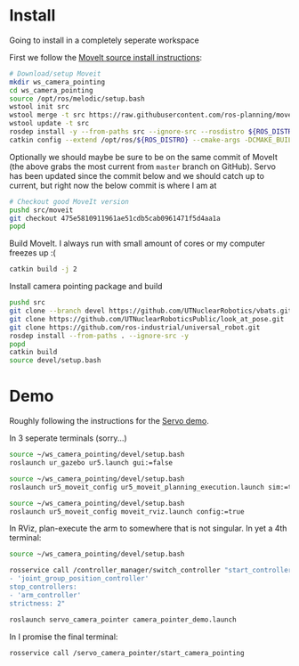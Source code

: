 # Install
Going to install in a completely seperate workspace

First we follow the [MoveIt source install instructions](https://moveit.ros.org/install/source/):

```sh
# Download/setup Moveit
mkdir ws_camera_pointing
cd ws_camera_pointing
source /opt/ros/melodic/setup.bash
wstool init src
wstool merge -t src https://raw.githubusercontent.com/ros-planning/moveit/master/moveit.rosinstall
wstool update -t src
rosdep install -y --from-paths src --ignore-src --rosdistro ${ROS_DISTRO}
catkin config --extend /opt/ros/${ROS_DISTRO} --cmake-args -DCMAKE_BUILD_TYPE=Release 
```

Optionally we should maybe be sure to be on the same commit of MoveIt (the above grabs the most current from `master` branch on GitHub). Servo has been updated since the commit below and we should catch up to current, but right now the below commit is where I am at

```sh
# Checkout good MoveIt version
pushd src/moveit
git checkout 475e5810911961ae51cdb5cab0961471f5d4aa1a
popd
```

Build MoveIt. I always run with small amount of cores or my computer freezes up :(

```sh
catkin build -j 2
```

Install camera pointing package and build
```sh
pushd src
git clone --branch devel https://github.com/UTNuclearRobotics/vbats.git
git clone https://github.com/UTNuclearRoboticsPublic/look_at_pose.git
git clone https://github.com/ros-industrial/universal_robot.git
rosdep install --from-paths . --ignore-src -y
popd
catkin build
source devel/setup.bash
```

# Demo
Roughly following the instructions for the [Servo demo](https://github.com/ros-planning/moveit/tree/master/moveit_ros/moveit_servo).

In 3 seperate terminals (sorry...)
```sh
source ~/ws_camera_pointing/devel/setup.bash
roslaunch ur_gazebo ur5.launch gui:=false
```

```sh
source ~/ws_camera_pointing/devel/setup.bash
roslaunch ur5_moveit_config ur5_moveit_planning_execution.launch sim:=true
```

```sh
source ~/ws_camera_pointing/devel/setup.bash
roslaunch ur5_moveit_config moveit_rviz.launch config:=true
```

In RViz, plan-execute the arm to somewhere that is not singular. In yet a 4th terminal:
```sh
source ~/ws_camera_pointing/devel/setup.bash

rosservice call /controller_manager/switch_controller "start_controllers:
- 'joint_group_position_controller'
stop_controllers:
- 'arm_controller'
strictness: 2"

roslaunch servo_camera_pointer camera_pointer_demo.launch
```
In I promise the final terminal:
```sh
rosservice call /servo_camera_pointer/start_camera_pointing
```
